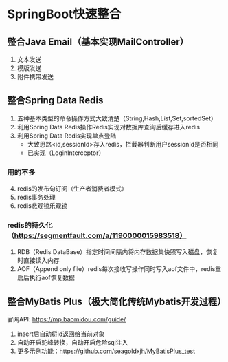 # SpringBoot快速整合

## 整合Java Email（基本实现MailController）
1. 文本发送
2. 模版发送
3. 附件携带发送

## 整合Spring Data Redis
1. 五种基本类型的命令操作方式大致清楚（String,Hash,List,Set,sortedSet）
2. 利用Spring Data Redis操作Redis实现对数据库查询后缓存进入redis
3. 利用Spring Data Redis实现单点登陆
    - 大致思路<id,sessionId>存入redis，拦截器判断用户sessionId是否相同
    - 已实现（LoginInterceptor）
    
### 用的不多
4. redis的发布句订阅（生产者消费者模式）
5. redis事务处理
6. redis悲观锁乐观锁

### redis的持久化（https://segmentfault.com/a/1190000015983518）
1. RDB（Redis DataBase）指定时间间隔内将内存数据集快照写入磁盘，恢复时直接读入内存
2. AOF（Append only file）redis每次接收写操作同时写入aof文件中，redis重启后执行aof恢复数据


## 整合MyBatis Plus（极大简化传统Mybatis开发过程）
官网API: https://mp.baomidou.com/guide/

1. insert后自动将id返回给当前对象
2. 自动开启驼峰转换，自动开启危险sql注入
3. 更多示例功能：https://github.com/seagoldxjh/MyBatisPlus_test

